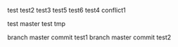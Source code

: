 test
test2
test3
test5
test6
test4
conflict1

test master
test tmp

branch master commit test1
branch master commit test2

